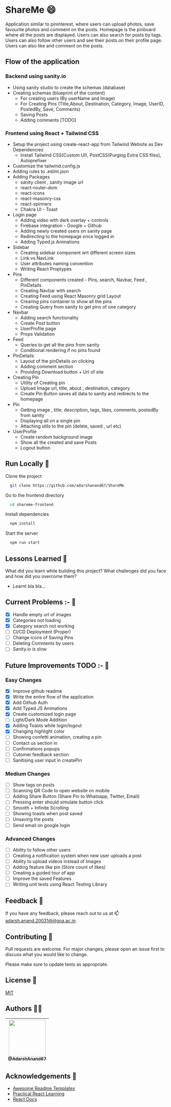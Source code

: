 # ShareMe 😄

Application similar to pininterest, where users can upload photos, save favourite photos and comment on the posts. Homepage is the pinboard where all the posts are displayed. Users can also search for posts by tags. Users can also follow other users and see their posts on their profile page. Users can also like and comment on the posts.

## Flow of the application

### Backend using sanity.io

- Using sanity studio to create the schemas (database)
- Creating schemas (blueprint of the content)
  - For creating users (By userName and Image)
  - For Creating Pins (Title,About, Destination, Category, Image, UserID, PostedBy, Save, Comments)
  - Saving Posts
  - Adding comments [TODO]

### Frontend using React + Tailwind CSS

- Setup the project using create-react-app from Tailwind Website as Dev Dependencies
  - Install Tailwind CSS(Custom UI), PostCSS(Purging Extra CSS files), Autoprefixer
- Customize the tailwind.config.js
- Adding rules to .eslint.json
- Adding Packages
  - sanity client , sanity image url
  - react-router-dom
  - react-icons
  - react-masonry-css
  - react-spinners
  - Chakra UI - Toast
- Login page
  - Adding video with dark overlay + controls
  - Firebase integration - Google + Github
  - Adding newly created users on sanity page
  - Redirecting to the homepage once logged in
  - Adding Typed.js Animations
- Sidebar
  - Creating sidebar component wrt different screen sizes
  - Link vs NavLink
  - User attributes naming convention
  - Writing React Proptypes
- Pins
  - Different components created - Pins, search, Navbar, Feed , PinDetails
  - Creating Navbar with search
  - Creating Feed using React Masonry grid Layout
  - Crearing pins container to show all the pins
  - Creating Query from sanity to get pins of one category
- Navbar
  - Adding search functionality
  - Create Post button
  - UserProfile page
  - Props Validation
- Feed
  - Queries to get all the pins from sanity
  - Conditional rendering if no pins found
- PinDetails
  - Layout of the pinDetails on clicking
  - Adding comment section
  - Providing Download button + Url of site
- Creating Pin
  - Utility of Creating pin
  - Upload Image url, title, about , destination, category
  - Create Pin Button saves all data to sanity and redirects to the homepage
- Pin
  - Getting image , title, description, tags, likes, comments, postedBy from sanity
  - Displaying all on a single pin
  - Attaching utils to the pin (delete, saved , url etc)
- UserProfile
  - Create random background image
  - Show all the created and save Posts
  - Logout button

<!-- ## Screenshots 📷

![App Screenshot](https://via.placeholder.com/468x300?text=App+Screenshot+Here) -->

## Run Locally 🚀

Clone the project

```bash
  git clone https://github.com/adarshanand67/ShareMe
```

Go to the frontend directory

```bash
  cd shareme-frontend
```

Install dependencies

```bash
  npm install
```

Start the server

```bash
  npm run start
```

## Lessons Learned 📝

What did you learn while building this project? What challenges did you face and how did you overcome them?

- Learnt bla bla...

## Current Problems :- 🔧

- [x] Handle empty url of images
- [x] Categories not loading
- [x] Category search not working
- [ ] CI/CD Deployment (Proper)
- [ ] Change icons of Saving Pins
- [ ] Deleting Comments by users
- [ ] Sanity.io is slow

## Future Improvements TODO :- 🔧

### Easy Changes

- [x] Improve github readme
- [x] Write the entire flow of the application
- [x] Add Github Auth
- [x] Add Typed JS Animations
- [x] Create customized login page
- [ ] Light/Dark Mode Addition
- [x] Adding Toasts while login/logout
- [x] Changing highlight color
- [ ] Showing confetti animation, creating a pin
- [ ] Contact us section in
- [ ] Confirmations popups
- [ ] Cutomer feedback section
- [ ] Sanitising user input in createPin

### Medium Changes

- [ ] Show tags on posts
- [ ] Scanning QR Code to open website on mobile
- [ ] Adding Share Button (Share Pin to Whatsapp, Twitter, Email)
- [ ] Pressing enter should simulate button click
- [ ] Smooth + Infinite Scrolling
- [ ] Showing toasts when post saved
- [ ] Unsaving the posts
- [ ] Send email on google login

### Advanced Changes

- [ ] Ability to follow other users
- [ ] Creating a notification system when new user uploads a post
- [ ] Ability to upload videos instead of images
- [ ] Adding feature like pin (Store count of likes)
- [ ] Creating a guided tour of app
- [ ] Improve the saved Features
- [ ] Writing unit tests using React Testing Library

## Feedback 📝

If you have any feedback, please reach out to us at 📫 adarsh.anand.20031@iitgoa.ac.in.

## Contributing 🤝

Pull requests are welcome. For major changes, please open an issue first to discuss what you would like to change.

Please make sure to update tests as appropriate.

## License 📜

[MIT](https://choosealicense.com/licenses/mit/)

## Authors 👨‍💻

| [<img src="https://github.com/AdarshAnand67.png?size=115" width=115><br><sub>@AdarshAnand67</sub>](https://github.com/AdarshAnand67) |
| :----------------------------------------------------------------------------------------------------------------------------------: |

## Acknowledgements 🙏

- [Awesome Readme Templates](https://awesomeopensource.com/project/elangosundar/awesome-README-templates)
- [Practical React Learning](https://www.youtube.com/watch?v=XxXyfkrP298)
- [React Docs](https://reactjs.org/docs/getting-started.html)
